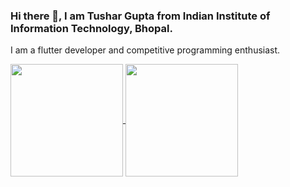 ### Hi there 👋, I am Tushar Gupta from Indian Institute of Information Technology, Bhopal.
I am a flutter developer and competitive programming enthusiast.




<a href="https://github.com/TusharGupta05/TusharGupta05/blob/main/README.md">
  <img height="180em" align="center" src="https://github-readme-stats.vercel.app/api?username=tushargupta05&count_private=true&show_icons=true&theme=radical" />
</a>
<a href="https://github.com/TusharGupta05/TusharGupta05/blob/main/README.md">
  <img height="180em" align="center" src="https://github-readme-stats-nine-red.vercel.app/api/top-langs/?username=TusharGupta05&layout=compact&langs_count=8&theme=radical" />
</a>


<!--
**TusharGupta05/TusharGupta05** is a ✨ _special_ ✨ repository because its `README.md` (this file) appears on your GitHub profile.

Here are some ideas to get you started:

- 🔭 I’m currently working on ...
- 🌱 I’m currently learning ...
- 👯 I’m looking to collaborate on ...
- 🤔 I’m looking for help with ...
- 💬 Ask me about ...
- 📫 How to reach me: ...
- 😄 Pronouns: ...
- ⚡ Fun fact: ...
-->
